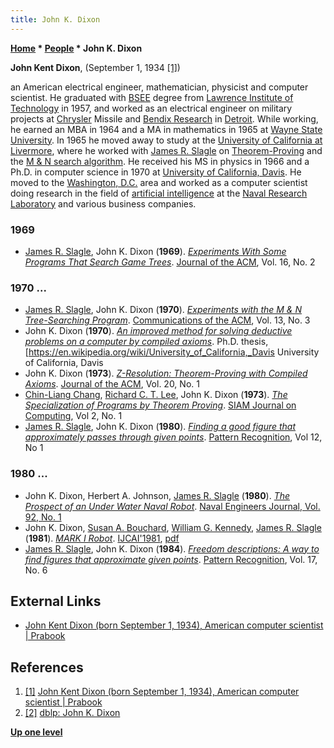 ```yaml
---
title: John K. Dixon
---
```

**[Home](Home "Home") \* [People](People "People") \* John K. Dixon**


**John Kent Dixon**, (September 1, 1934 <a id="cite-note-1" href="#cite-ref-1">[1]</a>)   

an American electrical engineer, mathematician, physicist and computer scientist. He graduated with [BSEE](https://en.wikipedia.org/wiki/Bachelor_of_Engineering) degree from [Lawrence Institute of Technology](https://en.wikipedia.org/wiki/Lawrence_Technological_University) in 1957, 
and worked as an electrical engineer on military projects at [Chrysler](https://en.wikipedia.org/wiki/Chrysler) Missile and [Bendix Research](https://en.wikipedia.org/wiki/Bendix_Corporation) in [Detroit](https://en.wikipedia.org/wiki/Detroit). 
While working, he earned an MBA in 1964 and a MA in mathematics in 1965 at [Wayne State University](https://en.wikipedia.org/wiki/Wayne_State_University). 
In 1965 he moved away to study at the [University of California at Livermore](Lawrence_Livermore_National_Laboratory "Lawrence Livermore National Laboratory"), where he worked with [James R. Slagle](James_R._Slagle "James R. Slagle") on [Theorem-Proving](James_R._Slagle#TheoremProving "James R. Slagle") and the [M & N search algorithm](James_R._Slagle#MNprocedure "James R. Slagle").
He received his MS in physics in 1966 and a Ph.D. in computer science in 1970 at [University of California, Davis](https://en.wikipedia.org/wiki/University_of_California,_Davis). He moved to the [Washington, D.C.](https://en.wikipedia.org/wiki/Washington_DC) area and worked as a computer scientist doing research in the field of [artificial intelligence](Artificial_Intelligence "Artificial Intelligence") at the [Naval Research Laboratory](https://en.wikipedia.org/wiki/Naval_Research_Laboratory) and various business companies. 



### 1969


* [James R. Slagle](James_R._Slagle "James R. Slagle"), John K. Dixon (**1969**). *[Experiments With Some Programs That Search Game Trees](https://dl.acm.org/citation.cfm?id=321510.321511)*. [Journal of the ACM](ACM#Journal "ACM"), Vol. 16, No. 2


### 1970 ...


* [James R. Slagle](James_R._Slagle "James R. Slagle"), John K. Dixon (**1970**). *[Experiments with the M & N Tree-Searching Program](https://dl.acm.org/citation.cfm?id=362052.362054)*. [Communications of the ACM](ACM#Communications "ACM"), Vol. 13, No. 3
* John K. Dixon (**1970**). *[An improved method for solving deductive problems on a computer by compiled axioms](https://dl.acm.org/citation.cfm?id=905812)*. Ph.D. thesis, [<https://en.wikipedia.org/wiki/University_of_California,_Davis> University of California, Davis
* John K. Dixon (**1973**). *[Z-Resolution: Theorem-Proving with Compiled Axioms](https://dl.acm.org/citation.cfm?id=321748)*. [Journal of the ACM](ACM#Journal "ACM"), Vol. 20, No. 1
* [Chin-Liang Chang](Chin-Liang_Chang "Chin-Liang Chang"), [Richard C. T. Lee](Richard_C._T._Lee "Richard C. T. Lee"), John K. Dixon (**1973**). *[The Specialization of Programs by Theorem Proving](https://epubs.siam.org/doi/abs/10.1137/0202002)*. [SIAM Journal on Computing](https://en.wikipedia.org/wiki/SIAM_Journal_on_Computing), Vol 2, No. 1
* [James R. Slagle](James_R._Slagle "James R. Slagle"), John K. Dixon (**1980**). *[Finding a good figure that approximately passes through given points](https://www.sciencedirect.com/science/article/abs/pii/0031320380900308)*. [Pattern Recognition](https://en.wikipedia.org/wiki/Pattern_Recognition_(journal)), Vol 12, No 1


### 1980 ...


* John K. Dixon, Herbert A. Johnson, [James R. Slagle](James_R._Slagle "James R. Slagle") (**1980**). *[The Prospect of an Under Water Naval Robot](https://onlinelibrary.wiley.com/doi/10.1111/j.1559-3584.1980.tb03926.x)*. [Naval Engineers Journal, Vol. 92, No. 1](https://onlinelibrary.wiley.com/toc/15593584/1980/92/1)
* John K. Dixon, [Susan A. Bouchard](https://dblp.uni-trier.de/pers/hd/b/Bouchard:Susan_A=), [William G. Kennedy](https://dblp.uni-trier.de/pers/hd/k/Kennedy:William_G=), [James R. Slagle](James_R._Slagle "James R. Slagle") (**1981**). *[MARK I Robot](https://dl.acm.org/citation.cfm?id=1623264.1623365)*. [IJCAI'1981](Conferences#IJCAI "Conferences"), [pdf](https://www.ijcai.org/Proceedings/81-2/Papers/101.pdf)
* [James R. Slagle](James_R._Slagle "James R. Slagle"), John K. Dixon (**1984**). *[Freedom descriptions: A way to find figures that approximate given points](https://www.sciencedirect.com/science/article/abs/pii/0031320384900165)*. [Pattern Recognition](https://en.wikipedia.org/wiki/Pattern_Recognition_(journal)), Vol. 17, No. 6


## External Links


* [John Kent Dixon (born September 1, 1934), American computer scientist | Prabook](https://prabook.com/web/john_kent.dixon/360857)


## References


1. <a id="cite-ref-1" href="#cite-note-1">[1]</a> [John Kent Dixon (born September 1, 1934), American computer scientist | Prabook](https://prabook.com/web/john_kent.dixon/360857)
2. <a id="cite-ref-2" href="#cite-note-2">[2]</a> [dblp: John K. Dixon](https://dblp.uni-trier.de/pers/hd/d/Dixon:John_K=.html)

**[Up one level](Engines "Engines")**







 
